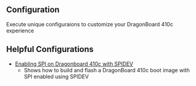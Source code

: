 ## Configuration

Execute unique configuraions to customize your DragonBoard 410c experience

## Helpful Configurations

- [Enabling SPI on Dragonboard 410c with SPIDEV](EnableSPI.md)
   - Shows how to build and flash a DragonBoard 410c boot image with SPI enabled using SPIDEV
